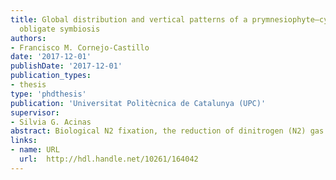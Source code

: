 ```yaml
---
title: Global distribution and vertical patterns of a prymnesiophyte–cyanobacteria
  obligate symbiosis
authors:
- Francisco M. Cornejo-Castillo
date: '2017-12-01'
publishDate: '2017-12-01'
publication_types:
- thesis
type: 'phdthesis'
publication: 'Universitat Politècnica de Catalunya (UPC)'
supervisor:
- Silvia G. Acinas
abstract: Biological N2 fixation, the reduction of dinitrogen (N2) gas to biologically available nitrogen, is a fundamental process since it represents a source of new nitrogen for marine life in areas where this important element can be limiting, supporting primary productivity and thus biological carbon export to the deep ocean. This process is performed by the nitrogen-fixing prokaryotic microorganisms (the so-called diazotrophs). However, very little is still known about the identity and ecology of diazotrophs, which largely limits our capacity to understand the global significance of this process, and to predict potential variations in nitrogen fixation upon changes in environmental conditions. In this thesis, we aimed at improving the knowledge on the diversity, ecology and evolution of the marine nitrogen-fixing microorganisms in the open ocean.
links:
- name: URL
  url:  http://hdl.handle.net/10261/164042
---
```

